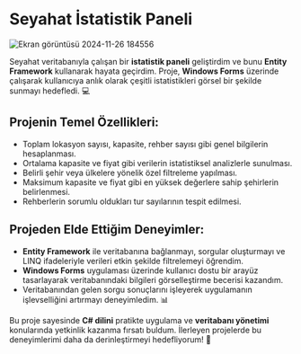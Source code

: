 # Seyahat İstatistik Paneli

![Ekran görüntüsü 2024-11-26 184556](https://github.com/user-attachments/assets/5fae3030-5248-40e5-a6d1-7da935db9e22)


Seyahat veritabanıyla çalışan bir **istatistik paneli** geliştirdim ve bunu **Entity Framework** kullanarak hayata geçirdim. Proje, **Windows Forms** üzerinde çalışarak kullanıcıya anlık olarak çeşitli istatistikleri görsel bir şekilde sunmayı hedefledi. 💻

## **Projenin Temel Özellikleri:**
- Toplam lokasyon sayısı, kapasite, rehber sayısı gibi genel bilgilerin hesaplanması.  
- Ortalama kapasite ve fiyat gibi verilerin istatistiksel analizlerle sunulması.  
- Belirli şehir veya ülkelere yönelik özel filtreleme yapılması.  
- Maksimum kapasite ve fiyat gibi en yüksek değerlere sahip şehirlerin belirlenmesi.  
- Rehberlerin sorumlu oldukları tur sayılarının tespit edilmesi.  

## **Projeden Elde Ettiğim Deneyimler:**
- **Entity Framework** ile veritabanına bağlanmayı, sorgular oluşturmayı ve LINQ ifadeleriyle verileri etkin şekilde filtrelemeyi öğrendim.  
- **Windows Forms** uygulaması üzerinde kullanıcı dostu bir arayüz tasarlayarak veritabanındaki bilgileri görselleştirme becerisi kazandım.  
- Veritabanından gelen sorgu sonuçlarını işleyerek uygulamanın işlevselliğini artırmayı deneyimledim. 📊  

Bu proje sayesinde **C# dilini** pratikte uygulama ve **veritabanı yönetimi** konularında yetkinlik kazanma fırsatı buldum. İlerleyen projelerde bu deneyimlerimi daha da derinleştirmeyi hedefliyorum! 🚀
